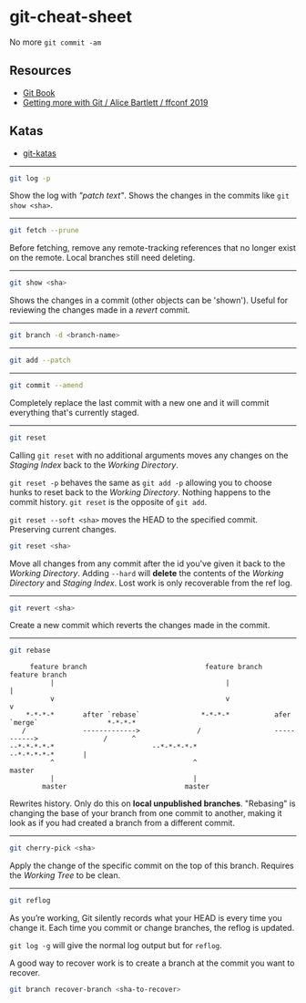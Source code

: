 # git-cheat-sheet
No more `git commit -am`

## Resources
- [Git Book](https://git-scm.com/book)
- [Getting more with Git / Alice Bartlett / ffconf 2019](https://www.youtube.com/watch?v=FQ4IdcrOUz0)

## Katas
- [git-katas](https://github.com/eficode-academy/git-katas)

---

```sh
git log -p
```

Show the log with _"patch text"_. Shows the changes in the commits like `git show <sha>`.

---

```sh
git fetch --prune
```

Before fetching, remove any remote-tracking references that no longer exist on the remote.
Local branches still need deleting.

---

```sh
git show <sha>
```

Shows the changes in a commit (other objects can be 'shown').
Useful for reviewing the changes made in a _revert_ commit.

---

```sh
git branch -d <branch-name>
```

---

```sh
git add --patch
```

---

```sh
git commit --amend
```

Completely replace the last commit with a new one and it will commit everything that's currently staged.

---

```sh
git reset
```

Calling `git reset` with no additional arguments moves any changes on the _Staging Index_ back to the _Working Directory_.

`git reset -p` behaves the same as `git add -p` allowing you to choose hunks to reset back to the _Working Directory_.
Nothing happens to the commit history.
`git reset` is the opposite of `git add`.

`git reset --soft <sha>` moves the HEAD to the specified commit. Preserving current changes.

```sh
git reset <sha>
```

Move all changes from any commit after the id you've given it back to the _Working Directory_.
Adding `--hard` will **delete** the contents of the _Working Directory_ and _Staging Index_.
Lost work is only recoverable from the ref log.

---

```sh
git revert <sha>
```

Create a new commit which reverts the changes made in the <sha> commit.

---

```sh
git rebase
```

```
     feature branch                             feature branch                                 feature branch
          |                                          |                                              |
          v                                          v                                              v
    *-*-*-*       after `rebase`               *-*-*-*           afer `merge`                 *-*-*-*
   /              ------------->              /                  ----------->                /      ^
--*-*-*-*-*                        --*-*-*-*-*                                    --*-*-*-*-*       |
          ^                                  ^                                                    master
          |                                  |
        master                             master
```

Rewrites history. Only do this on **local unpublished branches**.
"Rebasing" is changing the base of your branch from one commit to another, making it look as if you had created a branch from a different commit.

---

```sh
git cherry-pick <sha>
```

Apply the change of the specific commit on the top of this branch. Requires the _Working Tree_ to be clean.

---

```sh
git reflog
```

As you’re working, Git silently records what your HEAD is every time you change it.
Each time you commit or change branches, the reflog is updated.

`git log -g` will give the normal log output but for `reflog`.

A good way to recover work is to create a branch at the commit you want to recover.

```sh
git branch recover-branch <sha-to-recover>
```

